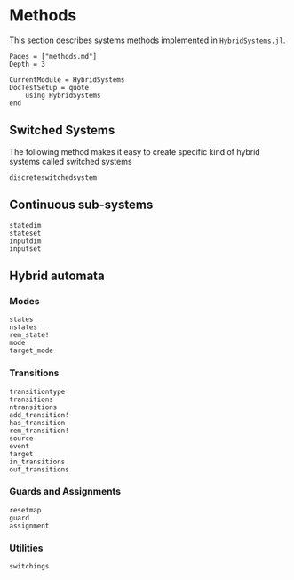 # Methods

This section describes systems methods implemented in `HybridSystems.jl`.

```@contents
Pages = ["methods.md"]
Depth = 3
```

```@meta
CurrentModule = HybridSystems
DocTestSetup = quote
    using HybridSystems
end
```

## Switched Systems

The following method makes it easy to create specific kind of hybrid systems called switched systems
```@docs
discreteswitchedsystem
```

## Continuous sub-systems

```@docs
statedim
stateset
inputdim
inputset
```

## Hybrid automata

### Modes

```@docs
states
nstates
rem_state!
mode
target_mode
```

### Transitions

```@docs
transitiontype
transitions
ntransitions
add_transition!
has_transition
rem_transition!
source
event
target
in_transitions
out_transitions
```

### Guards and Assignments

```@docs
resetmap
guard
assignment
```

### Utilities

```@docs
switchings
```
